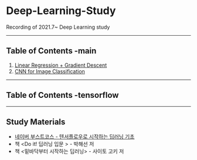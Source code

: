 # Deep-Learning-Study
Recording of 2021.7~ Deep Learning study   

---
Table of Contents -main
---
1. [Linear Regression + Gradient Descent](https://github.com/bbx8216/Deep-Learning-Study/blob/main/%EB%A8%B8%EC%8B%A0%EB%9F%AC%EB%8B%9D%20%EA%B8%B0%EC%B4%88%20-%20%EB%8B%B9%EB%87%A8%EB%B3%91%20%EB%8D%B0%EC%9D%B4%ED%84%B0.ipynb)   
2. [CNN for Image Classification](https://github.com/bbx8216/Deep-Learning-Study/blob/main/CNN%20for%20Image%20Classification.md)

---
Table of Contents -tensorflow
---

---
Study Materials
---
* [네이버 부스트코스 - 텐서플로우로 시작하는 딥러닝 기초](https://www.boostcourse.org/ai212/joinLectures/25072)   
* 책 <Do it! 딥러닝 입문 > - 박해선 저   
* 책 <밑바닥부터 시작하는 딥러닝> - 사이토 고키 저
